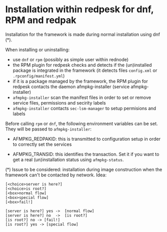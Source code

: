 # Installation within redpesk for dnf, RPM and redpak

Installation for the framework is made during normal
installation using dnf (*).

When installing or uninstalling:
* use `dnf` or `rpm` (possibly as simple user within rednode)
* the RPM plugin for redpesk checks and detects if the (un)installed
  package is integrated in the framework (it detects files
  `config.xml` or `.rpconfig/manifest.yml`)
* if it is a package managed by the framework, the RPM plugin for
  redpesk contacts the daemon afmpkg-installer (service afmpkg-installer)
* `afmpkg-installer` scan the manifest files in order to set or remove
  service files, permissions and secirity labels
* `afmpkg-installer` contacts `sec-lsm-manager` to setup permisions
  and labels

Before calling `rpm` or `dnf`, the following environment variables
can be set. They will be passed to `afmpkg-installer`:

* AFMPKG_REDPAKID: this is transmitted to configuration setup in order
  to correctly set the services

* AFMPKG_TRANSID: this identifies the transaction. Set it if you want
  to get a real (un)installation status using `afmpkg-status`.



(*) Issue to be considered: installation during image construction
when the framework can't be contacted by network.
Idea:
```nomnoml
[<choice>server is here?]
[<choice>is root?]
[<box>normal flow]
[<box>special flow]
[<box>fail!]

[server is here?] yes ->  [normal flow]
[server is here?] no  ->  [is root?]
[is root?] no -> [fail!]
[is root?] yes -> [special flow]
```
